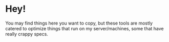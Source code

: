 # Hey!

You may find things here you want to copy, but these tools are mostly catered
to optimize things that run on my server/machines, some that have really crappy
specs.
